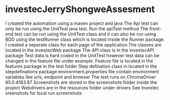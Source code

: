 # investecJerryShongweAssesment
I created the automation using a maven project and java
The Api test can only be run using the UnitTest java test. Run the apiTest method
The front-end test can be run using the UnitTest class and it can also be run using BDD using the testRunner class which is located inside the Runner package.
I created a separate class for each page of the application.The classes are located in the investecWeb package
The API class is in the investecAPI package
Test data is hard coded in the UnitTest however test data can be changed in the feature file under example.
Feature file is located in the features package in the test folder
Step defination class in located in the stepdefinations package 
environment.properties file contain environment variables like urls, endpoint and browser
The test runs on ChromeDriver 85.0.4183.87
Screenshots are stored in the screenshots folder inside the project
Webdrivers are in the resources folder under drivers
See Investec sreenshots for local run screenshots

